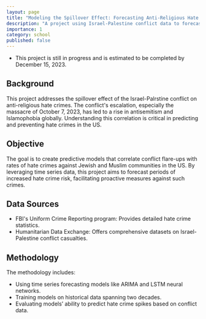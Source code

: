 ```yaml
---
layout: page
title: "Modeling the Spillover Effect: Forecasting Anti-Religious Hate Crimes"
description: "A project using Israel-Palestine conflict data to forecast anti-religious hate crimes<br><b>Using: </b><em>Time Series Forecasting, ARIMA, LSTM Neural Networks</em>"
importance: 1
category: school
published: false
---
```


- This project is still in progress and is estimated to be completed by December 15, 2023.

## Background

This project addresses the spillover effect of the Israel-Palrstine conflict on anti-religious hate crimes. The conflict's escalation, especially the massacre of October 7, 2023, has led to a rise in antisemitism and Islamophobia globally. Understanding this correlation is critical in predicting and preventing hate crimes in the US.

## Objective

The goal is to create predictive models that correlate conflict flare-ups with rates of hate crimes against Jewish and Muslim communities in the US. By leveraging time series data, this project aims to forecast periods of increased hate crime risk, facilitating proactive measures against such crimes.

## Data Sources

- FBI's Uniform Crime Reporting program: Provides detailed hate crime statistics.
- Humanitarian Data Exchange: Offers comprehensive datasets on Israel-Palestine conflict casualties.

## Methodology

The methodology includes:
- Using time series forecasting models like ARIMA and LSTM neural networks.
- Training models on historical data spanning two decades.
- Evaluating models’ ability to predict hate crime spikes based on conflict data.